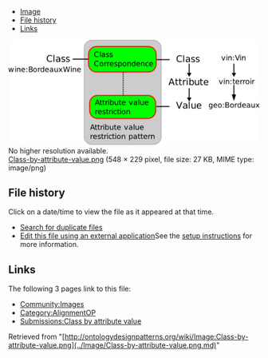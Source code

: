 * [Image](../Image/Class-by-attribute-value.png.md#file)
* [File history](../Image/Class-by-attribute-value.png.md#filehistory)
* [Links](../Image/Class-by-attribute-value.png.md#filelinks)

[![Image:Class-by-attribute-value.png](../images/f/fa/Class-by-attribute-value.png)](../images/f/fa/Class-by-attribute-value.png)  
No higher resolution available.  
[Class-by-attribute-value.png](../images/f/fa/Class-by-attribute-value.png)‎ (548 × 229 pixel, file size: 27 KB, MIME type: image/png)

## File history

Click on a date/time to view the file as it appeared at that time.



  
* [Search for duplicate files](http://ontologydesignpatterns.org/wiki/Special:FileDuplicateSearch/Class-by-attribute-value.png "Special:FileDuplicateSearch/Class-by-attribute-value.png")
* [Edit this file using an external application](http://ontologydesignpatterns.org/wiki/index.php?title=Image:Class-by-attribute-value.png&action=edit&externaledit=true&mode=file "Image:Class-by-attribute-value.png")See the [setup instructions](http://www.mediawiki.org/wiki/Manual:External_editors "http://www.mediawiki.org/wiki/Manual:External_editors") for more information.

## Links



The following 3 pages link to this file:


* [Community:Images](../Community/Images.md "Community:Images")
* [Category:AlignmentOP](../Category/AlignmentOP.md "Category:AlignmentOP")
* [Submissions:Class by attribute value](../Submissions/Class_by_attribute_value.md "Submissions:Class by attribute value")


Retrieved from "[http://ontologydesignpatterns.org/wiki/Image:Class-by-attribute-value.png](../Image/Class-by-attribute-value.png.md)"